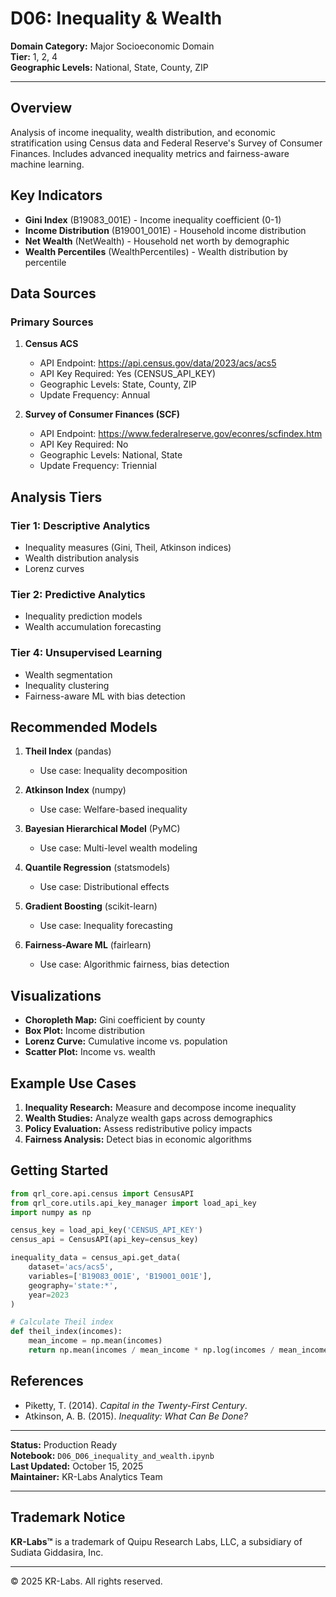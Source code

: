 # D06: Inequality & Wealth

**Domain Category:** Major Socioeconomic Domain  
**Tier:** 1, 2, 4  
**Geographic Levels:** National, State, County, ZIP

---

## Overview

Analysis of income inequality, wealth distribution, and economic stratification using Census data and Federal Reserve's Survey of Consumer Finances. Includes advanced inequality metrics and fairness-aware machine learning.

## Key Indicators

- **Gini Index** (B19083_001E) - Income inequality coefficient (0-1)
- **Income Distribution** (B19001_001E) - Household income distribution
- **Net Wealth** (NetWealth) - Household net worth by demographic
- **Wealth Percentiles** (WealthPercentiles) - Wealth distribution by percentile

## Data Sources

### Primary Sources

1. **Census ACS**
   - API Endpoint: https://api.census.gov/data/2023/acs/acs5
   - API Key Required: Yes (CENSUS_API_KEY)
   - Geographic Levels: State, County, ZIP
   - Update Frequency: Annual

2. **Survey of Consumer Finances (SCF)**
   - API Endpoint: https://www.federalreserve.gov/econres/scfindex.htm
   - API Key Required: No
   - Geographic Levels: National, State
   - Update Frequency: Triennial

## Analysis Tiers

### Tier 1: Descriptive Analytics
- Inequality measures (Gini, Theil, Atkinson indices)
- Wealth distribution analysis
- Lorenz curves

### Tier 2: Predictive Analytics
- Inequality prediction models
- Wealth accumulation forecasting

### Tier 4: Unsupervised Learning
- Wealth segmentation
- Inequality clustering
- Fairness-aware ML with bias detection

## Recommended Models

1. **Theil Index** (pandas)
   - Use case: Inequality decomposition

2. **Atkinson Index** (numpy)
   - Use case: Welfare-based inequality

3. **Bayesian Hierarchical Model** (PyMC)
   - Use case: Multi-level wealth modeling

4. **Quantile Regression** (statsmodels)
   - Use case: Distributional effects

5. **Gradient Boosting** (scikit-learn)
   - Use case: Inequality forecasting

6. **Fairness-Aware ML** (fairlearn)
   - Use case: Algorithmic fairness, bias detection

## Visualizations

- **Choropleth Map:** Gini coefficient by county
- **Box Plot:** Income distribution
- **Lorenz Curve:** Cumulative income vs. population
- **Scatter Plot:** Income vs. wealth

## Example Use Cases

1. **Inequality Research:** Measure and decompose income inequality
2. **Wealth Studies:** Analyze wealth gaps across demographics
3. **Policy Evaluation:** Assess redistributive policy impacts
4. **Fairness Analysis:** Detect bias in economic algorithms

## Getting Started

```python
from qrl_core.api.census import CensusAPI
from qrl_core.utils.api_key_manager import load_api_key
import numpy as np

census_key = load_api_key('CENSUS_API_KEY')
census_api = CensusAPI(api_key=census_key)

inequality_data = census_api.get_data(
    dataset='acs/acs5',
    variables=['B19083_001E', 'B19001_001E'],
    geography='state:*',
    year=2023
)

# Calculate Theil index
def theil_index(incomes):
    mean_income = np.mean(incomes)
    return np.mean(incomes / mean_income * np.log(incomes / mean_income))
```

## References

- Piketty, T. (2014). *Capital in the Twenty-First Century*.
- Atkinson, A. B. (2015). *Inequality: What Can Be Done?*

---

**Status:** Production Ready  
**Notebook:** `D06_D06_inequality_and_wealth.ipynb`  
**Last Updated:** October 15, 2025  
**Maintainer:** KR-Labs Analytics Team

---

## Trademark Notice

**KR-Labs™** is a trademark of Quipu Research Labs, LLC, a subsidiary of Sudiata Giddasira, Inc.

---

© 2025 KR-Labs. All rights reserved.
